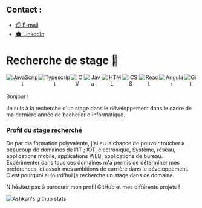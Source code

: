 ## Contact : 
- [📫 E-mail](mailto:Manon.Diana@icloud.com)
- [🎓 LinkedIn](https://www.linkedin.com/in/manon-c-diana-a117b0192/)


# Recherche de stage 👃
<div style="display: flex;" align="center">
  <img alt="JavaScript" src="https://img.shields.io/badge/javascript%20-%23323330.svg?&style=for-the-badge&logo=javascript&logoColor=%23F7DF1E"/>
  <img alt="Typescript" src="https://img.shields.io/badge/typescript%20-%2320232a.svg?&style=for-the-badge&logo=typescript&logoColor=0076c5"/>
  <img alt="C#" src="https://img.shields.io/badge/csharp%20-%2320232a.svg?&style=for-the-badge&logo=csharp&logoColor=058e0c"/>
  <img alt="Java" src="https://img.shields.io/badge/java-%23ED8B00.svg?&style=for-the-badge&logo=java&logoColor=white"/>
  <img alt="HTML" src="https://img.shields.io/badge/html%20-%23163256.svg?&style=for-the-badge&logo=html5&logoColor=dd4b25"/>
  <img alt="CSS" src="https://img.shields.io/badge/css%20-%232862e9.svg?&style=for-the-badge&logo=css3&logoColor=white"/>
  <img alt="React" src="https://img.shields.io/badge/react%20-%2320232a.svg?&style=for-the-badge&logo=react&logoColor=%2361DAFB"/>
  <img alt="Angular" src="https://img.shields.io/badge/angular%20-%23bd002e.svg?&style=for-the-badge&logo=angular&logoColor=white"/>
  <img alt="Git" src="https://img.shields.io/badge/git%20-%23F05033.svg?&style=for-the-badge&logo=git&logoColor=white"/>
</div>
<br>
Bonjour !

Je suis à la recherche d'un stage dans le développement dans le cadre de ma dernière année de bachelier d'informatique.

### Profil du stage recherché
De par ma formation polyvalente, j'ai eu la chance de pouvoir toucher à beaucoup de domaines de l'IT ; IOT, electronique, Système, réseau, applications mobile, applications WEB, applications de bureau. Expérimenter dans tous ces domaines m'a permis de déterminer mes préférences, et assoir mes ambitions de carrière dans le développement. C'est pourquoi aujourd'hui je recherche un stage dans ce domaine.

N'hésitez pas à parcourir mon profil GitHub et mes différents projets !


![Ashkan's github stats](https://github-readme-stats.vercel.app/api?username=Patajuade&show_icons=true&theme=darcula)


<!--[![Top Langs](https://github-readme-stats.vercel.app/api/top-langs/?username=Patajuade&theme=darcula&layout=compact)](https://github.com/Patajuade/Patajuade)-->
